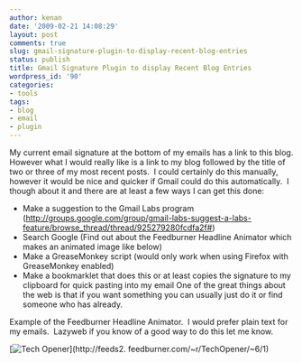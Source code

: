 ```yaml
---
author: kenan
date: '2009-02-21 14:08:29'
layout: post
comments: true
slug: gmail-signature-plugin-to-display-recent-blog-entries
status: publish
title: Gmail Signature Plugin to display Recent Blog Entries
wordpress_id: '90'
categories:
- tools
tags:
- blog
- email
- plugin
---
```


My current email signature at the bottom of my emails has a link to this blog.
However what I would really like is a link to my blog followed by the title of
two or three of my most recent posts.  I could certainly do this manually,
however it would be nice and quicker if Gmail could do this automatically.  I
though about it and there are at least a few ways I can get this done:

  * Make a suggestion to the Gmail Labs program (http://groups.google.com/group/gmail-labs-suggest-a-labs-feature/browse_thread/thread/925279280fcdfa2f#)
  * Search Google (Find out about the Feedburner Headline Animator which makes an animated image like below)
  * Make a GreaseMonkey script (would only work when using Firefox with GreaseMonkey enabled)
  * Make a bookmarklet that does this or at least copies the signature to my clipboard for quick pasting into my email
One of the great things about the web is that if you want something you can
usually just do it or find someone who has already.

Example of the Feedburner Headline Animator.  I would prefer plain text for my
emails.  Lazyweb if you know of a good way to do this let me know.

[![Tech Opener](http://feeds2.feedburner.com/TechOpener.1.gif)](http://feeds2.
feedburner.com/~r/TechOpener/~6/1)

